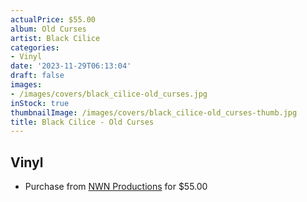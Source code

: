 ```yaml
---
actualPrice: $55.00
album: Old Curses
artist: Black Cilice
categories:
- Vinyl
date: '2023-11-29T06:13:04'
draft: false
images:
- /images/covers/black_cilice-old_curses.jpg
inStock: true
thumbnailImage: /images/covers/black_cilice-old_curses-thumb.jpg
title: Black Cilice - Old Curses
---
```


## Vinyl
* Purchase from [NWN Productions](http://shop.nwnprod.com/index.php?route=product/product&path=75&product_id=37648&sort=pd.name&order=ASC) for $55.00
